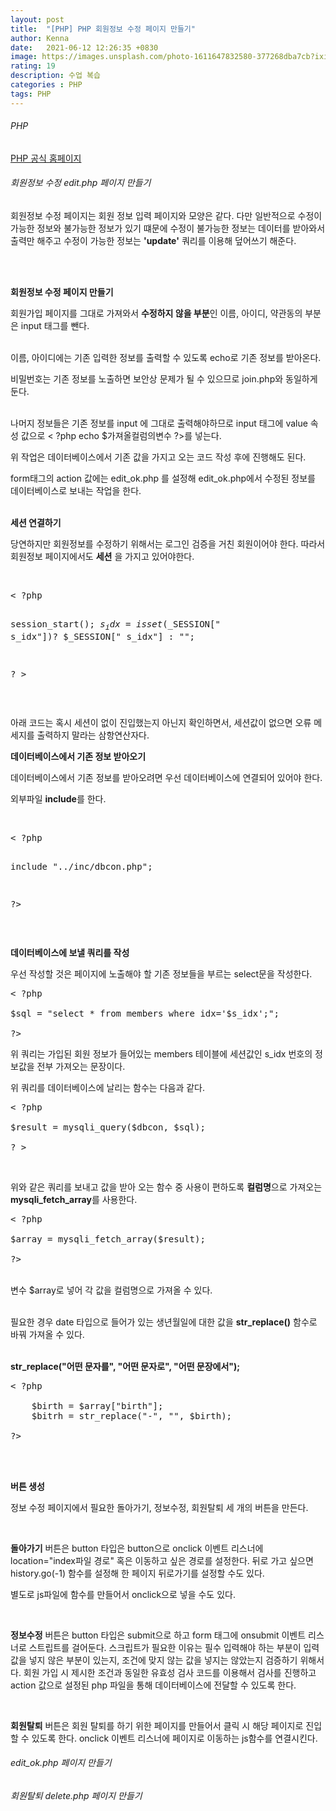 ```yaml
---
layout: post
title:  "[PHP] PHP 회원정보 수정 페이지 만들기"
author: Kenna
date:   2021-06-12 12:26:35 +0830
image: https://images.unsplash.com/photo-1611647832580-377268dba7cb?ixid=MnwxMjA3fDB8MHxzZWFyY2h8OHx8cGhwfGVufDB8fDB8fA%3D%3D&ixlib=rb-1.2.1&auto=format&fit=crop&w=500&q=60
rating: 19
description: 수업 복습
categories : PHP
tags: PHP
---
```


###### PHP
[PHP 공식 홈페이지]("https://www.php.net/")


###### 회원정보 수정 edit.php 페이지 만들기

회원정보 수정 페이지는 회원 정보 입력 페이지와 모양은 같다. 
다만 일반적으로 수정이 가능한 정보와 불가능한 정보가 있기 떄문에 수정이 불가능한 정보는 데이터를 받아와서 출력만 해주고 수정이 가능한 정보는 **'update'** 쿼리를 이용해 덮어쓰기 해준다.

<br>
<br>

**회원정보 수정 페이지 만들기**
<br>

회원가입 페이지를 그대로 가져와서 **수정하지 않을 부분**인 이름, 아이디, 약관동의 부분은 input 태그를 뺀다.

<br>
이름, 아이디에는 기존 입력한 정보를 출력할 수 있도록 echo로 기존 정보를 받아온다.
<br>

비밀번호는 기존 정보를 노출하면 보안상 문제가 될 수 있으므로 join.php와 동일하게 둔다.

<br>
나머지 정보들은 기존 정보를 input 에 그대로 출력해야하므로 input 태그에 value 속성 값으로 < ?php echo $가져올컬럼의변수 ?>를 넣는다.

위 작업은 데이터베이스에서 기존 값을 가지고 오는 코드 작성 후에 진행해도 된다.

form태그의 action 값에는 edit_ok.php 를 설정해 edit_ok.php에서 수정된 정보를 데이터베이스로 보내는 작업을 한다.
<br><br>

**세션 연결하기**
<br>

당연하지만 회원정보를 수정하기 위해서는 로그인 검증을 거친 회원이어야 한다. 따라서 회원정보 페이지에서도 **세션** 을 가지고 있어야한다.

<br>
<pre>
< ?php

session_start();
$s_idx = isset($_SESSION[" s_idx"])? $_SESSION[" s_idx"] : ""; 

? >
</pre>
<br>

아래 코드는 혹시 세션이 없이 진입했는지 아닌지 확인하면서, 세션값이 없으면 오류 메세지를 출력하지 말라는 삼항연산자다.

**데이터베이스에서 기존 정보 받아오기**
<br>

데이터베이스에서 기존 정보를 받아오려면 우선 데이터베이스에 연결되어 있어야 한다.

외부파일 **include**를 한다.

<br>
<pre>
< ?php

include "../inc/dbcon.php";

?>
</pre>
<br>

**데이터베이스에  보낼 쿼리를 작성**
<br>

우선 작성할 것은 페이지에 노출해야 할 기존 정보들을 부르는 select문을 작성한다.

<pre>
< ?php 

$sql = "select * from members where idx='$s_idx';";

?>
</pre>

위 쿼리는 가입된 회원 정보가 들어있는 members 테이블에 세션값인 s_idx 번호의 정보값을 전부 가져오는 문장이다.

위 쿼리를 데이터베이스에 날리는 함수는 다음과 같다.

<pre>
< ?php 

$result = mysqli_query($dbcon, $sql);

? >
</pre>
<br>

위와 같은 쿼리를 보내고 값을 받아 오는 함수 중 사용이 편하도록 **컬럼명**으로 가져오는 **mysqli_fetch_array**를 사용한다.
<br>

<pre>
< ?php 

$array = mysqli_fetch_array($result); 

?>
</pre>
<br>
변수 $array로 넣어 각 값을 컬럼명으로 가져올 수 있다.
<br>
<br>

필요한 경우 date 타입으로 들어가 있는 생년월일에 대한 값을 **str_replace()** 함수로 바꿔 가져올 수 있다.
<br><br>

**str_replace("어떤 문자를", "어떤 문자로", "어떤 문장에서");**
<br>

<pre>
< ?php
         
    $birth = $array["birth"];
    $bitrh = str_replace("-", "", $birth);

?>
</pre>

<br><br>

**버튼 생성**
<br>

정보 수정 페이지에서 필요한 돌아가기, 정보수정, 회원탈퇴 세 개의 버튼을 만든다.

<br>

**돌아가기** 버튼은 button 타입은 button으로 onclick 이벤트 리스너에 location="index파일 경로" 혹은 이동하고 싶은 경로를 설정한다.
뒤로 가고 싶으면 history.go(-1) 함수를 설정해 한 페이지 뒤로가기를 설정할 수도 있다.

별도로 js파일에 함수를 만들어서 onclick으로 넣을 수도 있다.

<br>

**정보수정** 버튼은 button 타입은 submit으로 하고 form 태그에 onsubmit 이벤트 리스너로 스트립트를 걸어둔다.
스크립트가 필요한 이유는 필수 입력해야 하는 부분이 입력값을 넣지 않은 부분이 있는지, 조건에 맞지 않는 값을 넣지는 않았는지 검증하기 위해서다.
회원 가입 시 제시한 조건과 동일한 유효성 검사 코드를 이용해서 검사를 진행하고 action 값으로 설정된 php 파일을 통해 데이터베이스에 전달할 수 있도록 한다.

<br>

**회원탈퇴** 버튼은 회원 탈퇴를 하기 위한 페이지를 만들어서 클릭 시 해당 페이지로 진입할 수 있도록 한다.
onclick 이벤트 리스너에 페이지로 이동하는 js함수를 연결시킨다.

###### edit_ok.php 페이지 만들기


###### 회원탈퇴 delete.php 페이지 만들기


